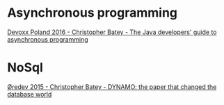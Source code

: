 # Asynchronous programming
[Devoxx Poland 2016 - Christopher Batey - The Java developers' guide to asynchronous programming](https://www.youtube.com/watch?v=F32XoAPijTo)

# NoSql
[Øredev 2015 - Christopher Batey - DYNAMO: the paper that changed the database world](https://www.youtube.com/watch?v=hMt9yFp0JKM&t=1284s)
